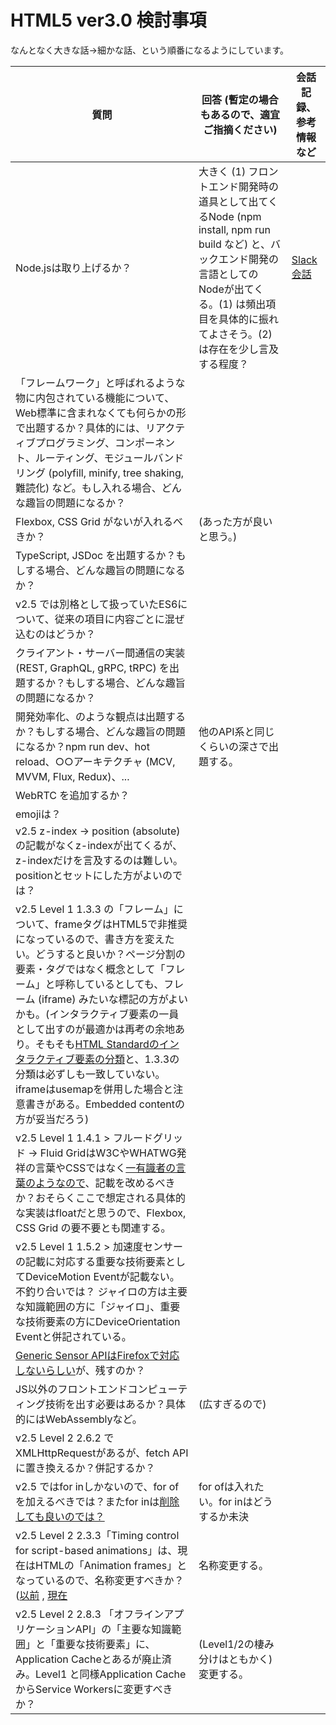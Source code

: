 # HTML5 ver3.0 検討事項
なんとなく大きな話→細かな話、という順番になるようにしています。

| 質問                                                                                                                                                                                                                                                                                                                                                                                                                                                                                                                                                                 | 回答 (暫定の場合もあるので、適宜ご指摘ください)                                                                                                                                                                    | 会話記録、参考情報など                                                                                                             |
| -------------------------------------------------------------------------------------------------------------------------------------------------------------------------------------------------------------------------------------------------------------------------------------------------------------------------------------------------------------------------------------------------------------------------------------------------------------------------------------------------------------------------------------------------------------------- | ------------------------------------------------------------------------------------------------------------------------------------------------------------------------------------------------------------------ | ---------------------------------------------------------------------------------------------------------------------------------- |
| Node.jsは取り上げるか？                                                                                                                                                                                                                                                                                                                                                                                                                                                                                                                                              | 大きく (1) フロントエンド開発時の道具として出てくるNode (npm install, npm run build など) と、バックエンド開発の言語としてのNodeが出てくる。(1) は頻出項目を具体的に振れてよさそう。(2) は存在を少し言及する程度？ | [Slack会話](https://linucopennetwork.slack.com/archives/C065SKNN199/p1708433141528049?thread_ts=1708430410.442929&cid=C065SKNN199) |
| 「フレームワーク」と呼ばれるような物に内包されている機能について、Web標準に含まれなくても何らかの形で出題するか？具体的には、リアクティブプログラミング、コンポーネント、ルーティング、モジュールバンドリング (polyfill, minify, tree shaking, 難読化) など。もし入れる場合、どんな趣旨の問題になるか？                                                                                                                                                                                                                                                              |                                                                                                                                                                                                                    |                                                                                                                                    |
| Flexbox, CSS Grid がないが入れるべきか？                                                                                                                                                                                                                                                                                                                                                                                                                                                                                                                             | (あった方が良いと思う。)                                                                                                                                                                                           |                                                                                                                                    |
| TypeScript, JSDoc を出題するか？もしする場合、どんな趣旨の問題になるか？                                                                                                                                                                                                                                                                                                                                                                                                                                                                                             |                                                                                                                                                                                                                    |                                                                                                                                    |
| v2.5 では別格として扱っていたES6について、従来の項目に内容ごとに混ぜ込むのはどうか？                                                                                                                                                                                                                                                                                                                                                                                                                                                                                 |                                                                                                                                                                                                                    |                                                                                                                                    |
| クライアント・サーバー間通信の実装 (REST, GraphQL, gRPC, tRPC) を出題するか？もしする場合、どんな趣旨の問題になるか？                                                                                                                                                                                                                                                                                                                                                                                                                                                |                                                                                                                                                                                                                    |                                                                                                                                    |
| 開発効率化、のような観点は出題するか？もしする場合、どんな趣旨の問題になるか？npm run dev、hot reload、○○アーキテクチャ (MCV, MVVM, Flux, Redux)、...                                                                                                                                                                                                                                                                                                                                                                                                                | 他のAPI系と同じくらいの深さで出題する。                                                                                                                                                                            |                                                                                                                                    |
| WebRTC を追加するか？                                                                                                                                                                                                                                                                                                                                                                                                                                                                                                                                                |                                                                                                                                                                                                                    |                                                                                                                                    |
| emojiは？                                                                                                                                                                                                                                                                                                                                                                                                                                                                                                                                                            |                                                                                                                                                                                                                    |                                                                                                                                    |
| v2.5 z-index → position (absolute) の記載がなくz-indexが出てくるが、z-indexだけを言及するのは難しい。positionとセットにした方がよいのでは？                                                                                                                                                                                                                                                                                                                                                                                                                          |                                                                                                                                                                                                                    |                                                                                                                                    |
| v2.5 Level 1 1.3.3 の「フレーム」について、frameタグはHTML5で非推奨になっているので、書き方を変えたい。どうすると良いか？ページ分割の要素・タグではなく概念として「フレーム」と呼称しているとしても、フレーム (iframe) みたいな標記の方がよいかも。(インタラクティブ要素の一員として出すのが最適かは再考の余地あり。そもそも[HTML Standardのインタラクティブ要素の分類](https://html.spec.whatwg.org/multipage/dom.html#interactive-content)と、1.3.3の分類は必ずしも一致していない。iframeはusemapを併用した場合と注意書きがある。Embedded contentの方が妥当だろう) |                                                                                                                                                                                                                    |                                                                                                                                    |
| v2.5 Level 1 1.4.1 > フルードグリッド → Fluid GridはW3CやWHATWG発祥の言葉やCSSではなく[一有識者の言葉のようなので]( https://ebisu.com/note/grid-system-and-css-grid/)、記載を改めるべきか？おそらくここで想定される具体的な実装はfloatだと思うので、Flexbox, CSS Grid の要不要とも関連する。                                                                                                                                                                                                                                                                         |                                                                                                                                                                                                                    |                                                                                                                                    |
| v2.5 Level 1 1.5.2 > 加速度センサーの記載に対応する重要な技術要素としてDeviceMotion Eventが記載ない。不釣り合いでは？ ジャイロの方は主要な知識範囲の方に「ジャイロ」、重要な技術要素の方にDeviceOrientation Eventと併記されている。                                                                                                                                                                                                                                                                                                                                  |                                                                                                                                                                                                                    |                                                                                                                                    |
| [Generic Sensor APIはFirefoxで対応しないらしい](https://qiita.com/rana_kualu/items/8803f02c72a54f366f2a)が、残すのか？                                                                                                                                                                                                                                                                                                                                                                                                                                               |                                                                                                                                                                                                                    |                                                                                                                                    |
| JS以外のフロントエンドコンピューティング技術を出す必要はあるか？具体的にはWebAssemblyなど。                                                                                                                                                                                                                                                                                                                                                                                                                                                                          | (広すぎるので)                                                                                                                                                                                                     |                                                                                                                                    |
| v2.5 Level 2 2.6.2 でXMLHttpRequestがあるが、fetch APIに置き換えるか？併記するか？                                                                                                                                                                                                                                                                                                                                                                                                                                                                                   |                                                                                                                                                                                                                    |                                                                                                                                    |
| v2.5 ではfor inしかないので、for ofを加えるべきでは？またfor inは[削除しても良いのでは？](https://developer.mozilla.org/ja/docs/Web/JavaScript/Reference/Statements/for...in#%E9%85%8D%E5%88%97%E3%81%AE%E7%B9%B0%E3%82%8A%E8%BF%94%E3%81%97%E3%81%A8_for...in)                                                                                                                                                                                                                                                                                                      | for ofは入れたい。for inはどうするか未決                                                                                                                                                                           |                                                                                                                                    |
| v2.5 Level 2 2.3.3「Timing control for script-based animations」は、現在はHTMLの「Animation frames」となっているので、名称変更すべきか？ ([以前](https://www.w3.org/TR/animation-timing/) , [現在](https://html.spec.whatwg.org/multipage/imagebitmap-and-animations.html#animation-frames)                                                                                                                                                                                                                                                                          | 名称変更する。                                                                                                                                                                                                     |                                                                                                                                    |
| v2.5 Level 2 2.8.3 「オフラインアプリケーションAPI」の「主要な知識範囲」と「重要な技術要素」に、Application Cacheとあるが廃止済み。Level1 と同様Application CacheからService Workersに変更すべきか？                                                                                                                                                                                                                                                                                                                                                                 | (Level1/2の棲み分けはともかく) 変更する。                                                                                                                                                                          |                                                                                                                                    |
